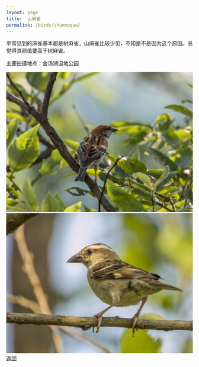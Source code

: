 ```yaml
---
layout: page
title: 	山麻雀
permalink: /birds/shanmaque/
---
```

平常见到的麻雀基本都是树麻雀，山麻雀比较少见，不知是不是因为这个原因。总觉得其颜值要高于树麻雀。

主要拍摄地点：金汤湖湿地公园

![](../picture/山麻雀/DSCN0270-NRW_DxO_DeepPRIME.jpg)
![](../picture/山麻雀/DSCN1250-NRW_DxO_DeepPRIME.jpg)
[返回](../../)
